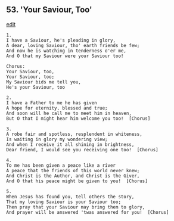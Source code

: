 
## 53.  'Your Saviour, Too'
[edit](https://docs.google.com/document/d/1_oQTNI9P6mrMLye9gepRBsZNewPfrjLK/edit?mode=html)



    1.
    I have a Saviour, he's pleading in glory,
    A dear, loving Saviour, tho' earth friends be few;
    And now he is watching in tenderness o'er me,
    And O that my Saviour were your Saviour too!

    Chorus:
    Your Saviour, too,
    Your Saviour, too;
    My Saviour bids me tell you,
    He's your Saviour, too

    2.
    I have a Father to me he has given
    A hope for eternity, blessed and true;
    And soon will he call me to meet him in heaven,
    But O that I might hear him welcome you too!  [Chorus]

    3.
    A robe fair and spotless, resplendent in whiteness,
    Is waiting in glory my wondering view;
    And when I receive it all shining in brightness,
    Dear friend, I would see you receiving one too!  [Chorus]

    4.
    To me has been given a peace like a river
    A peace that the friends of this world never knew;
    And Christ is the Author, and Christ is the Giver,
    And O that his peace might be given to you!  [Chorus]

    5.
    When Jesus has found you, tell others the story,
    That my loving Saviour is your Saviour too;
    Then pray that your Saviour may bring them to glory,
    And prayer will be answered 'twas answered for you!  [Chorus]
